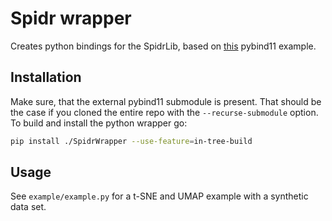 # Spidr wrapper

Creates python bindings for the SpidrLib, based on [this](https://github.com/pybind/cmake_example) pybind11 example.

## Installation
Make sure, that the external pybind11 submodule is present. That should be the case if you cloned the entire repo with the `--recurse-submodule` option. To build and install the python wrapper go:

```bash
pip install ./SpidrWrapper --use-feature=in-tree-build
```

## Usage

See `example/example.py` for a t-SNE and UMAP example with a synthetic data set.